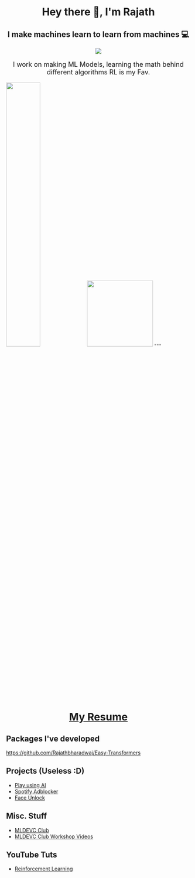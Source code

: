 <div align="center">
    <h1>Hey there 👋, I'm Rajath</h1>
    <h2>I make machines learn to learn from machines 💻</h2>
</div>



<p align="center">
    <img src="https://forthebadge.com/images/badges/works-on-my-machine.svg">
</p>

<font size="+1.5">
<p align="center"> I work on making ML Models, learning the math behind different algorithms RL is my Fav.</p>
</font>

<!--<p align="center">
    <img src="https://github-readme-stats.vercel.app/api?username=rajathbharadwaj&show_icons=true&title_color=83sFFF8&icon_color=FFDFf34&text_color=BBBBBB&bg_color=000000">
</p>
!-->

<img width="43%"  src="https://github-readme-streak-stats.herokuapp.com/?user=rajathbharadwaj&hide_border=true" />
  
<img height="180em" src="https://github-readme-stats-eight-theta.vercel.app/api/top-langs/?username=rajathbharadwaj&layout=compact&langs_count=8&theme=algolia"/>
---


<h1 align="center">
    <a href="https://drive.google.com/file/d/1ETm-b9wcRmqyFpCE-4vd94qaAPN4ltXl/view?usp=drivesdk" target="_blank" rel="noopener noreferrer">
     My Resume
    </a>
</h1>


<!-- Languages Section

<p align="center">
    <a href="https://github.com/Rajathbharadwaj/Rajathbharadwaj/blob/master/python.md">
        <img src="https://img.shields.io/static/v1?logo=Python&logoColor=violet&logoWidth=20&label=Language&labelColor=1d2021&message=Python&color=5f27cd&style=for-the-badge">
    </a>

</p>
 -->
## Packages I've developed
https://github.com/Rajathbharadwaj/Easy-Transformers

## Projects (Useless :D)
- [Play using AI](https://github.com/Rajathbharadwaj/NFS-Payback-AI)
- [Spotify Adblocker](https://github.com/Rajathbharadwaj/spotifyadbypassv2)
- [Face Unlock](https://github.com/Rajathbharadwaj/Face-Unlock)

## Misc. Stuff
- [MLDEVC Club](https://github.com/Rajathbharadwaj/MLDEVC---GitHub)
- [MLDEVC Club Workshop Videos](https://www.youtube.com/watch?v=bnXgoohD-qQ&list=PLys6zG10g30777l-NqQwyoGPG6qVDSo9V)

## YouTube Tuts
- [Reinforcement Learning](https://www.youtube.com/watch?v=ctWVjUAfmZk&list=PLys6zG10g307RPEir4gB5P9TW1CXpvWD9)






